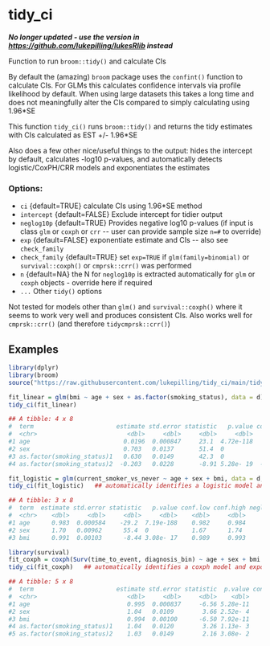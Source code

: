 # tidy_ci

***No longer updated - use the version in https://github.com/lukepilling/lukesRlib instead***

Function to run `broom::tidy()` and calculate CIs

By default the (amazing) `broom` package uses the `confint()` function to calculate CIs. For GLMs this calculates confidence intervals via profile likelihood by default. When using large datasets this takes a long time and does not meaningfully alter the CIs compared to simply calculating using 1.96*SE

This function `tidy_ci()` runs `broom::tidy()` and returns the tidy estimates with CIs calculated as EST +/- 1.96*SE

Also does a few other nice/useful things to the output: hides the intercept by default, calculates -log10 p-values, and automatically detects logistic/CoxPH/CRR models and exponentiates the estimates

### Options:
 - `ci` {default=TRUE} calculate CIs using 1.96*SE method
 - `intercept` {default=FALSE} Exclude intercept for tidier output
 - `neglog10p` {default=TRUE} Provides negative log10 p-values (if input is class `glm` or `coxph` or `crr` -- user can provide sample size `n=#` to override)
 - `exp` {default=FALSE} exponentiate estimate and CIs -- also see `check_family`
 - `check_family` {default=TRUE} set `exp=TRUE` if `glm(family=binomial)` or `survival::coxph()` or `cmprsk::crr()` was performed
 - `n` {default=NA} the N for `neglog10p` is extracted automatically for `glm` or `coxph` objects - override here if required
 - `...` Other `tidy()` options 

Not tested for models other than `glm()` and `survival::coxph()` where it seems to work very well and produces consistent CIs. Also works well for `cmprsk::crr()` (and therefore `tidycmprsk::crr()`)

## Examples

```R
library(dplyr)
library(broom)
source("https://raw.githubusercontent.com/lukepilling/tidy_ci/main/tidy_ci.R")

fit_linear = glm(bmi ~ age + sex + as.factor(smoking_status), data = d)
tidy_ci(fit_linear)

## A tibble: 4 x 8
#  term                       estimate std.error statistic   p.value conf.low conf.high neglog10p
#  <chr>                         <dbl>     <dbl>     <dbl>     <dbl>    <dbl>     <dbl>     <dbl>
#1 age                          0.0196  0.000847     23.1  4.72e-118   0.0179    0.0212     117. 
#2 sex                          0.703   0.0137       51.4  0           0.676     0.729      574. 
#3 as.factor(smoking_status)1   0.630   0.0149       42.3  0           0.601     0.659      390. 
#4 as.factor(smoking_status)2  -0.203   0.0228       -8.91 5.28e- 19  -0.248    -0.159       18.3

fit_logistic = glm(current_smoker_vs_never ~ age + sex + bmi, data = d, family = binomial(link="logit"))
tidy_ci(fit_logistic)   ## automatically identifies a logistic model and exponentiates estimate/CIs

## A tibble: 3 x 8
#  term  estimate std.error statistic   p.value conf.low conf.high neglog10p
#  <chr>    <dbl>     <dbl>     <dbl>     <dbl>    <dbl>     <dbl>     <dbl>
#1 age      0.983  0.000584    -29.2  7.19e-188    0.982     0.984     187. 
#2 sex      1.70   0.00962      55.4  0            1.67      1.74      665. 
#3 bmi      0.991  0.00103      -8.44 3.08e- 17    0.989     0.993      16.5

library(survival)
fit_coxph = coxph(Surv(time_to_event, diagnosis_bin) ~ age + sex + bmi + as.factor(smoking_status), data = d)
tidy_ci(fit_coxph)   ## automatically identifies a coxph model and exponentiates estimate/CIs

## A tibble: 5 x 8
#  term                       estimate std.error statistic  p.value conf.low conf.high neglog10p
#  <chr>                         <dbl>     <dbl>     <dbl>    <dbl>    <dbl>     <dbl>     <dbl>
#1 age                           0.995  0.000837     -6.56 5.28e-11    0.993     0.996     10.3 
#2 sex                           1.04   0.0109        3.66 2.52e- 4    1.02      1.06       3.60
#3 bmi                           0.994  0.00100      -6.50 7.92e-11    0.992     0.995     10.1 
#4 as.factor(smoking_status)1    1.04   0.0120        3.26 1.13e- 3    1.02      1.06       2.95
#5 as.factor(smoking_status)2    1.03   0.0149        2.16 3.08e- 2    1.00      1.06       1.51
```
